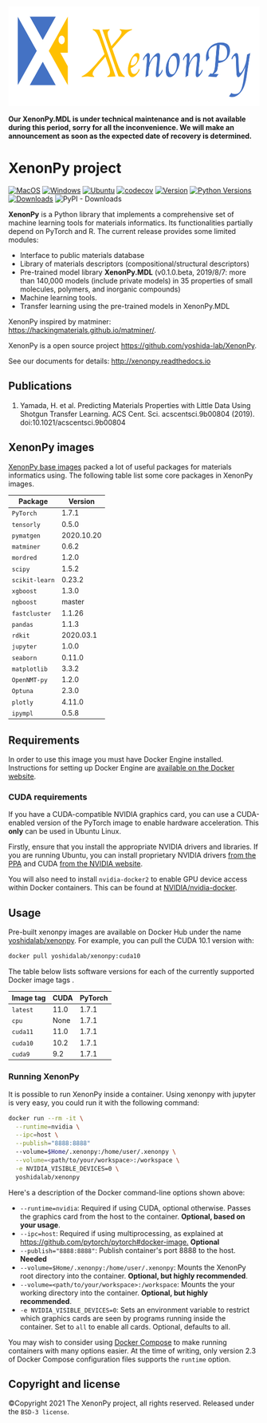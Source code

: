 <p align="center">
  <img height="200" src="https://github.com/yoshida-lab/XenonPy/blob/master/logo.png" alt="xenonpy">
</p>

**Our XenonPy.MDL is under technical maintenance and is not available during this period, sorry for all the inconvenience. We will make an announcement as soon as the expected date of recovery is determined.**

# XenonPy project

[![MacOS](https://github.com/yoshida-lab/XenonPy/workflows/MacOS/badge.svg)](https://github.com/yoshida-lab/XenonPy/actions?query=workflow%3AMacOS)
[![Windows](https://github.com/yoshida-lab/XenonPy/workflows/Windows/badge.svg)](https://github.com/yoshida-lab/XenonPy/actions?query=workflow%3AWindows)
[![Ubuntu](https://github.com/yoshida-lab/XenonPy/workflows/Ubuntu/badge.svg)](https://github.com/yoshida-lab/XenonPy/actions?query=workflow%3AUbuntu)
[![codecov](https://codecov.io/gh/yoshida-lab/XenonPy/branch/master/graph/badge.svg)](https://codecov.io/gh/yoshida-lab/XenonPy)
[![Version](https://img.shields.io/github/tag/yoshida-lab/XenonPy.svg?maxAge=360)](https://github.com/yoshida-lab/XenonPy/releases/latest)
[![Python Versions](https://img.shields.io/pypi/pyversions/xenonpy.svg)](https://pypi.org/project/xenonpy/)
[![Downloads](https://pepy.tech/badge/xenonpy)](https://pepy.tech/project/xenonpy)
![PyPI - Downloads](https://img.shields.io/pypi/dm/xenonpy.svg?label=PiPy%20downloads)

**XenonPy** is a Python library that implements a comprehensive set of machine learning tools
for materials informatics. Its functionalities partially depend on PyTorch and R.
The current release provides some limited modules:

- Interface to public materials database
- Library of materials descriptors (compositional/structural descriptors)
- Pre-trained model library **XenonPy.MDL** (v0.1.0.beta, 2019/8/7: more than 140,000 models (include private models) in 35 properties of small molecules, polymers, and inorganic compounds)
- Machine learning tools.
- Transfer learning using the pre-trained models in XenonPy.MDL

XenonPy inspired by matminer: https://hackingmaterials.github.io/matminer/.

XenonPy is a open source project https://github.com/yoshida-lab/XenonPy.

See our documents for details: http://xenonpy.readthedocs.io

## Publications

1. Yamada, H. et al. Predicting Materials Properties with Little Data Using Shotgun Transfer Learning. ACS Cent. Sci. acscentsci.9b00804 (2019). doi:10.1021/acscentsci.9b00804

## XenonPy images

[XenonPy base images](https://hub.docker.com/repository/docker/yoshidalab/base) packed a lot of useful packages for materials informatics using.
The following table list some core packages in XenonPy images.

| Package        | Version    |
| -------------- | ---------- |
| `PyTorch`      | 1.7.1      |
| `tensorly`     | 0.5.0      |
| `pymatgen`     | 2020.10.20 |
| `matminer`     | 0.6.2      |
| `mordred`      | 1.2.0      |
| `scipy`        | 1.5.2      |
| `scikit-learn` | 0.23.2     |
| `xgboost`      | 1.3.0      |
| `ngboost`      | master     |
| `fastcluster`  | 1.1.26     |
| `pandas`       | 1.1.3      |
| `rdkit`        | 2020.03.1  |
| `jupyter`      | 1.0.0      |
| `seaborn`      | 0.11.0     |
| `matplotlib`   | 3.3.2      |
| `OpenNMT-py`   | 1.2.0      |
| `Optuna`       | 2.3.0      |
| `plotly`       | 4.11.0     |
| `ipympl`       | 0.5.8      |

## Requirements

In order to use this image you must have Docker Engine installed. Instructions
for setting up Docker Engine are
[available on the Docker website](https://docs.docker.com/engine/installation/).

### CUDA requirements

If you have a CUDA-compatible NVIDIA graphics card, you can use a CUDA-enabled
version of the PyTorch image to enable hardware acceleration. This **only** can be
used in Ubuntu Linux.

Firstly, ensure that you install the appropriate NVIDIA drivers and libraries.
If you are running Ubuntu, you can install proprietary NVIDIA drivers
[from the PPA](https://launchpad.net/~graphics-drivers/+archive/ubuntu/ppa)
and CUDA [from the NVIDIA website](https://developer.nvidia.com/cuda-downloads).

You will also need to install `nvidia-docker2` to enable GPU device access
within Docker containers. This can be found at
[NVIDIA/nvidia-docker](https://github.com/NVIDIA/nvidia-docker).

## Usage

Pre-built xenonpy images are available on Docker Hub under the name
[yoshidalab/xenonpy](https://hub.docker.com/r/yoshidalab/xenonpy/). For example,
you can pull the CUDA 10.1 version with:

```bash
docker pull yoshidalab/xenonpy:cuda10
```

The table below lists software versions for each of the currently supported
Docker image tags .

| Image tag | CUDA | PyTorch |
| --------- | ---- | ------- |
| `latest`  | 11.0 | 1.7.1   |
| `cpu`     | None | 1.7.1   |
| `cuda11`  | 11.0 | 1.7.1   |
| `cuda10`  | 10.2 | 1.7.1   |
| `cuda9`   | 9.2  | 1.7.1   |

### Running XenonPy

It is possible to run XenonPy inside a container.
Using xenonpy with jupyter is very easy, you could run it with
the following command:

```sh
docker run --rm -it \
  --runtime=nvidia \
  --ipc=host \
  --publish="8888:8888"
  --volume=$Home/.xenonpy:/home/user/.xenonpy \
  --volume=<path/to/your/workspace>:/workspace \
  -e NVIDIA_VISIBLE_DEVICES=0 \
  yoshidalab/xenonpy
```

Here's a description of the Docker command-line options shown above:

- `--runtime=nvidia`: Required if using CUDA, optional otherwise. Passes the
  graphics card from the host to the container. **Optional, based on your usage**.
- `--ipc=host`: Required if using multiprocessing, as explained at
  <https://github.com/pytorch/pytorch#docker-image.> **Optional**
- `--publish="8888:8888"`: Publish container's port 8888 to the host. **Needed**
- `--volume=$Home/.xenonpy:/home/user/.xenonpy`: Mounts
  the XenonPy root directory into the container. **Optional, but highly recommended**.
- `--volume=<path/to/your/workspace>:/workspace`: Mounts
  the your working directory into the container. **Optional, but highly recommended**.
- `-e NVIDIA_VISIBLE_DEVICES=0`: Sets an environment variable to restrict which
  graphics cards are seen by programs running inside the container. Set to `all`
  to enable all cards. Optional, defaults to all.

You may wish to consider using [Docker Compose](https://docs.docker.com/compose/)
to make running containers with many options easier. At the time of writing,
only version 2.3 of Docker Compose configuration files supports the `runtime`
option.

## Copyright and license

©Copyright 2021 The XenonPy project, all rights reserved.
Released under the `BSD-3 license`.
